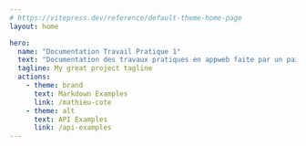 ```yaml
---
# https://vitepress.dev/reference/default-theme-home-page
layout: home

hero:
  name: "Documentation Travail Pratique 1"
  text: "Documentation des travaux pratiques en appweb faite par un pair"
  tagline: My great project tagline
  actions:
    - theme: brand
      text: Markdown Examples
      link: /mathieu-cote
    - theme: alt
      text: API Examples
      link: /api-examples
---
```


